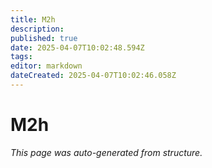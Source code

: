 ```yaml
---
title: M2h
description: 
published: true
date: 2025-04-07T10:02:48.594Z
tags: 
editor: markdown
dateCreated: 2025-04-07T10:02:46.058Z
---
```


# M2h

*This page was auto-generated from structure.*